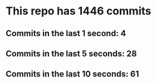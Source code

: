 # This repo has 1446 commits

## Commits in the last 1 second: 4
## Commits in the last 5 seconds: 28
## Commits in the last 10 seconds: 61
